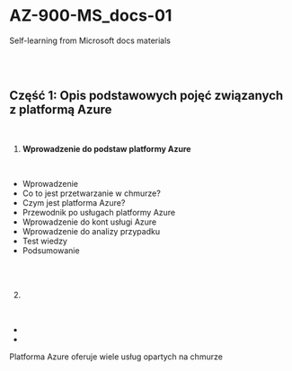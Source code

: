 # AZ-900-MS_docs-01
Self-learning from Microsoft docs materials

<br>
<br>

## Część 1: Opis podstawowych pojęć związanych z platformą Azure

<br>

1. **Wprowadzenie do podstaw platformy Azure**

<br>

* Wprowadzenie
* Co to jest przetwarzanie w chmurze?
* Czym jest platforma Azure?
* Przewodnik po usługach platformy Azure
* Wprowadzenie do kont usługi Azure
* Wprowadzenie do analizy przypadku
* Test wiedzy
* Podsumowanie

<br>
<br>

2. 

<br>

*
*


Platforma Azure oferuje wiele usług opartych na chmurze